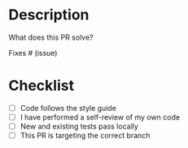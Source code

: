 # Description
What does this PR solve?

Fixes # (issue)

# Checklist
- [ ] Code follows the style guide
- [ ] I have performed a self-review of my own code
- [ ] New and existing tests pass locally
- [ ] This PR is targeting the correct branch 